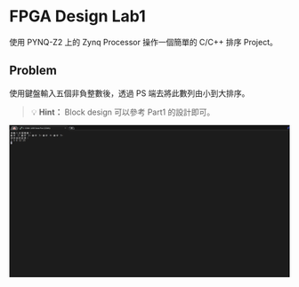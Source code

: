 # FPGA Design Lab1

使用 PYNQ-Z2 上的 Zynq Processor 操作一個簡單的 C/C++ 排序 Project。

## Problem
使用鍵盤輸入五個非負整數後，透過 PS 端去將此數列由小到大排序。

> 💡 **Hint：** Block design 可以參考 Part1 的設計即可。


![](png/answer.png)
